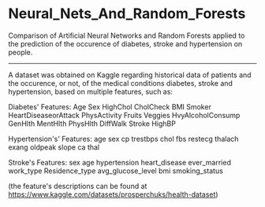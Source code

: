 # Neural_Nets_And_Random_Forests
Comparison of Artificial Neural Networks and Random Forests applied to the prediction of the occurence of diabetes, stroke and hypertension on people.

_____________________________________________________________________

A dataset was obtained on Kaggle regarding historical data of patients and the occurence, or not, of the medical conditions diabetes, stroke and hypertension, based on multiple features, such as:

Diabetes' Features:
Age	Sex	HighChol	CholCheck	BMI	Smoker	HeartDiseaseorAttack	PhysActivity	Fruits	Veggies	HvyAlcoholConsump	GenHlth	MentHlth	PhysHlth	DiffWalk	Stroke	HighBP

Hypertension's' Features:
age	sex	cp	trestbps	chol	fbs	restecg	thalach	exang	oldpeak	slope	ca	thal

Stroke's Features:
sex	age	hypertension	heart_disease	ever_married	work_type	Residence_type	avg_glucose_level	bmi	smoking_status

(the feature's descriptions can be found at https://www.kaggle.com/datasets/prosperchuks/health-dataset)



